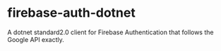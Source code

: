 # firebase-auth-dotnet
A dotnet standard2.0 client for Firebase Authentication that follows the Google API exactly.
